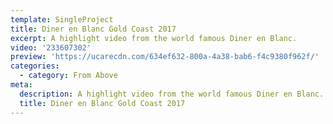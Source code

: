 ```yaml
---
template: SingleProject
title: Diner en Blanc Gold Coast 2017
excerpt: A highlight video from the world famous Diner en Blanc.
video: '233607302'
preview: 'https://ucarecdn.com/634ef632-800a-4a38-bab6-f4c9380f962f/'
categories:
  - category: From Above
meta:
  description: A highlight video from the world famous Diner en Blanc.
  title: Diner en Blanc Gold Coast 2017
---
```

